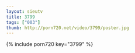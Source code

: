 ```yaml
--- 
layout: sieutv
title: 3799
tags: ["003"]
thumb: http://porn720.net/video/3799/poster.jpg
---
```

{% include porn720 key="3799" %} 
